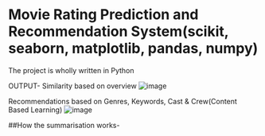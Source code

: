# Movie Rating Prediction and Recommendation System(scikit, seaborn, matplotlib, pandas, numpy)


The project is wholly written in Python


OUTPUT-
Similarity based on overview
![image](https://github.com/SidM77/movie-pred-recommendation/assets/102024701/462855ef-ee2d-47b4-b57b-753398afbc26)



Recommendations based on Genres, Keywords, Cast & Crew(Content Based Learning)
![image](https://github.com/SidM77/movie-pred-recommendation/assets/102024701/0addb752-6248-4fea-9e68-2b5d46c9f5e2)




##How the summarisation works-


